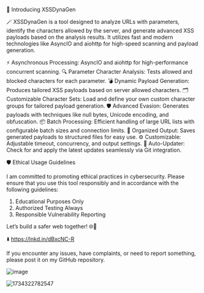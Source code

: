 🚀 Introducing XSSDynaGen

🪄 XSSDynaGen is a tool designed to analyze URLs with parameters, identify the characters allowed by the server, and generate advanced XSS payloads based on the analysis results. It utilizes fast and modern technologies like AsyncIO and aiohttp for high-speed scanning and payload generation.

⚡ Asynchronous Processing: AsyncIO and aiohttp for high-performance concurrent scanning.
🔍 Parameter Character Analysis: Tests allowed and blocked characters for each parameter.
💣 Dynamic Payload Generation: Produces tailored XSS payloads based on server allowed characters.
🗂️ Customizable Character Sets: Load and define your own custom character groups for tailored payload generation.
🛡️ Advanced Evasion: Generates payloads with techniques like null bytes, Unicode encoding, and obfuscation.
📦 Batch Processing: Efficient handling of large URL lists with configurable batch sizes and connection limits.
📝 Organized Output: Saves generated payloads to structured files for easy use.
⚙️ Customizable: Adjustable timeout, concurrency, and output settings.
🔄 Auto-Updater: Check for and apply the latest updates seamlessly via Git integration.

🛡️ Ethical Usage Guidelines

I am committed to promoting ethical practices in cybersecurity. Please ensure that you use this tool responsibly and in accordance with the following guidelines:

1) Educational Purposes Only
2) Authorized Testing Always
3) Responsible Vulnerability Reporting

Let’s build a safer web together! 🌐🔐

⬇️ https://lnkd.in/dBxcNC-R

If you encounter any issues, have complaints, or need to report something, please post it on my GitHub repository.

![image](https://github.com/user-attachments/assets/ee853ce0-b0ab-4f4e-83cc-a62b01f4fe5c)

![1734322782547](https://github.com/user-attachments/assets/61c5e26b-6189-4267-a068-dcf2e28b041c)

